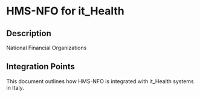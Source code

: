# HMS-NFO for it_Health

## Description

National Financial Organizations

## Integration Points

This document outlines how HMS-NFO is integrated with it_Health systems in Italy.
